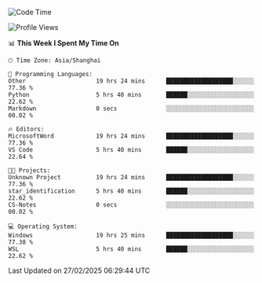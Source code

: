 <!--START_SECTION:waka-->
![Code Time](http://img.shields.io/badge/Code%20Time-2%2C334%20hrs%2018%20mins-blue)

![Profile Views](http://img.shields.io/badge/Profile%20Views-3-blue)

📊 **This Week I Spent My Time On** 

```text
🕑︎ Time Zone: Asia/Shanghai

💬 Programming Languages: 
Other                    19 hrs 24 mins      ███████████████████░░░░░░   77.36 % 
Python                   5 hrs 40 mins       ██████░░░░░░░░░░░░░░░░░░░   22.62 % 
Markdown                 0 secs              ░░░░░░░░░░░░░░░░░░░░░░░░░   00.02 % 

🔥 Editors: 
MicrosoftWord            19 hrs 24 mins      ███████████████████░░░░░░   77.36 % 
VS Code                  5 hrs 40 mins       ██████░░░░░░░░░░░░░░░░░░░   22.64 % 

🐱‍💻 Projects: 
Unknown Project          19 hrs 24 mins      ███████████████████░░░░░░   77.36 % 
star_identification      5 hrs 40 mins       ██████░░░░░░░░░░░░░░░░░░░   22.62 % 
CS-Notes                 0 secs              ░░░░░░░░░░░░░░░░░░░░░░░░░   00.02 % 

💻 Operating System: 
Windows                  19 hrs 25 mins      ███████████████████░░░░░░   77.38 % 
WSL                      5 hrs 40 mins       ██████░░░░░░░░░░░░░░░░░░░   22.62 % 
```


 Last Updated on 27/02/2025 06:29:44 UTC
<!--END_SECTION:waka-->